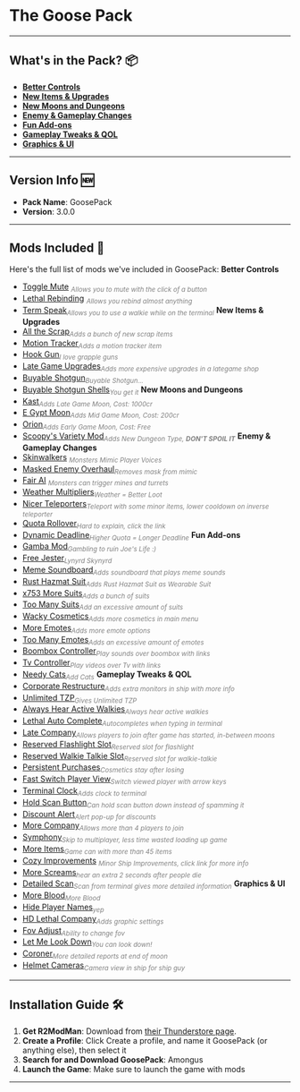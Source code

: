 # The Goose Pack 

---
## What's in the Pack? 📦

- [**Better Controls**](better-controls)
- [**New Items & Upgrades**](new-items-and-upgrades)
- [**New Moons and Dungeons**](new-moons-and-dungeons)
- [**Enemy & Gameplay Changes**](enemy-and-gameplay-changes)
- [**Fun Add-ons**](fun-add-ons)
- [**Gameplay Tweaks & QOL**](gameplay-tweaks-and-qol)
- [**Graphics & UI**](graphcis-and-ui)
---
## Version Info 🆕

- **Pack Name**: GoosePack
- **Version**: 3.0.0
---
## Mods Included 🌟

Here's the full list of mods we've included in GoosePack:
<a name="better-controls"></a>
**Better Controls**
- [Toggle Mute](https://thunderstore.io/c/lethal-company/p/quackandcheese/ToggleMute/) <sub><i><font color="gray">Allows you to mute with the click of a button</font></i></sub>
- [Lethal Rebinding](https://thunderstore.io/c/lethal-company/p/Bobbie/LethalRebinding/) <sub><i><font color="gray">Allows you rebind almost anything</font></i></sub>
- [Term Speak](https://thunderstore.io/c/lethal-company/p/KodiCraft/TermSpeak/)<sub><i><font color="gray">Allows you to use a walkie while on the terminal</font></i></sub>
<a name="new-items-and-upgrades"></a>
**New Items & Upgrades**
- [All the Scrap](https://thunderstore.io/c/lethal-company/p/ViViKo/AllTheScrap/)<sub><i><font color="gray">Adds a bunch of new scrap items</font></i></sub>
- [Motion Tracker](https://thunderstore.io/c/lethal-company/p/CyanBlob/Motion_Tracker/)<sub><i><font color="gray">Adds a motion tracker item</font></i></sub>
- [Hook Gun](https://thunderstore.io/c/lethal-company/p/BLKNeko/HookGun/)<sub><i><font color="gray">I love grapple guns</font></i></sub>
- [Late Game Upgrades](https://thunderstore.io/c/lethal-company/p/malco/Lategame_Upgrades/)<sub><i><font color="gray">Adds more expensive upgrades in a lategame shop</font></i></sub>
- [Buyable Shotgun](https://thunderstore.io/c/lethal-company/p/MegaPiggy/BuyableShotgun/)<sub><i><font color="gray">Buyable Shotgun...</font></i></sub>
- [Buyable Shotgun Shells](https://thunderstore.io/c/lethal-company/p/MegaPiggy/BuyableShotgunShells/)<sub><i><font color="gray">You get it</font></i></sub>
<a name="new-moons-and-dungeons"></a>
**New Moons and Dungeons**
 - [Kast](https://thunderstore.io/c/lethal-company/p/Ceelery/Kast/)<sub><i><font color="gray">Adds Late Game Moon, Cost: 1000cr</font></i></sub>
 - [E Gypt Moon](https://thunderstore.io/c/lethal-company/p/KayNetsua/E_Gypt_Moon/)<sub><i><font color="gray">Adds Mid Game Moon, Cost: 200cr</font></i></sub>
 - [Orion](https://thunderstore.io/c/lethal-company/p/sfDesat/Orion/)<sub><i><font color="gray">Adds Early Game Moon, Cost: Free</font></i></sub>
 - [Scoopy's Variety Mod](https://thunderstore.io/c/lethal-company/p/scoopy/Scoopys_Variety_Mod/)<sub><i><font color="gray">Adds New Dungeon Type, **DON'T SPOIL IT**</font></i></sub>
<a name="enemy-and-gameplay-changes"></a>
**Enemy & Gameplay Changes**
- [Skinwalkers](https://thunderstore.io/c/lethal-company/p/RugbugRedfern/Skinwalkers/) <sub><i><font color="gray">Monsters Mimic Player Voices</font></i></sub>
- [Masked Enemy Overhaul](https://thunderstore.io/c/lethal-company/p/HomelessGinger/MaskedEnemyOverhaul/)<sub><i><font color="gray">Removes mask from mimic</font></i></sub>
- [Fair AI](https://thunderstore.io/c/lethal-company/p/TheFluff/FairAI/) <sub><i><font color="gray">Monsters can trigger mines and turrets</font></i></sub>
- [Weather Multipliers](https://thunderstore.io/c/lethal-company/p/Blorb/WeatherMultipliers/)<sub><i><font color="gray">Weather = Better Loot</font></i></sub>
- [Nicer Teleporters](https://thunderstore.io/c/lethal-company/p/rhydiaan/NicerTeleporters/)<sub><i><font color="gray">Teleport with some minor items, lower cooldown on inverse teleporter</font></i></sub>
- [Quota Rollover](https://thunderstore.io/c/lethal-company/p/boxofbiscuits97/QuotaRollover/)<sub><i><font color="gray">Hard to explain, click the link</font></i></sub>
- [Dynamic Deadline](https://thunderstore.io/c/lethal-company/p/Krayken/DynamicDeadline/)<sub><i><font color="gray">Higher Quota = Longer Deadline</font></i></sub>
<a name="fun-add-ons"></a>
**Fun Add-ons**
- [Gamba Mod](https://thunderstore.io/c/lethal-company/p/alexsio/gamba_mod/)<sub><i><font color="gray">Gambling to ruin Joe's Life :)</font></i></sub>
- [Free Jester](https://thunderstore.io/c/lethal-company/p/atg/FreeJester/)<sub><i><font color="gray">Lynyrd Skynyrd</font></i></sub>
- [Meme Soundboard](https://thunderstore.io/c/lethal-company/p/Flof/MemeSoundboard/)<sub><i><font color="gray">Adds soundboard that plays meme sounds</font></i></sub>
- [Rust Hazmat Suit](https://thunderstore.io/c/lethal-company/p/TeamClark/RustHazmatSuit/)<sub><i><font color="gray">Adds Rust Hazmat Suit as Wearable Suit</font></i></sub>
- [x753 More Suits](https://thunderstore.io/c/lethal-company/p/x753/More_Suits/)<sub><i><font color="gray">Adds a bunch of suits</font></i></sub>
- [Too Many Suits](https://thunderstore.io/c/lethal-company/p/Verity/TooManySuits/)<sub><i><font color="gray">Add an excessive amount of suits</font></i></sub>
- [Wacky Cosmetics](https://thunderstore.io/c/lethal-company/?q=WackyCosmetics&ordering=last-updated&section=mods)<sub><i><font color="gray">Adds more cosmetics in main menu</font></i></sub>
- [More Emotes](https://thunderstore.io/c/lethal-company/p/Sligili/More_Emotes/)<sub><i><font color="gray">Adds more emote options</font></i></sub>
- [Too Many Emotes](https://thunderstore.io/c/lethal-company/p/FlipMods/TooManyEmotes/)<sub><i><font color="gray">Adds an excessive amount of emotes</font></i></sub>
- [Boombox Controller](https://thunderstore.io/c/lethal-company/p/KoderTeh/Boombox_Controller/)<sub><i><font color="gray">Play sounds over boombox with links</font></i></sub>
- [Tv Controller](https://thunderstore.io/c/lethal-company/p/KoderTeh/Television_Controller/)<sub><i><font color="gray">Play videos over Tv with links</font></i></sub>
- [Needy Cats](https://thunderstore.io/c/lethal-company/p/Jordo/NeedyCats/)<sub><i><font color="gray">Add Cats</font></i></sub>
<a name="gameplay-tweaks-and-qol"></a>
**Gameplay Tweaks & QOL**
 - [Corporate Restructure](https://thunderstore.io/c/lethal-company/p/Jamil/Corporate_Restructure/)<sub><i><font color="gray">Adds extra monitors in ship with more info</font></i></sub>
 - [Unlimited TZP](https://thunderstore.io/c/lethal-company/p/ATK/UnlimitedTZP/)<sub><i><font color="gray">Gives Unlimited TZP</font></i></sub>
 - [Always Hear Active Walkies](https://thunderstore.io/c/lethal-company/p/Suskitech/AlwaysHearActiveWalkies/)<sub><i><font color="gray">Always hear active walkies</font></i></sub>
 - [Lethal Auto Complete](https://thunderstore.io/c/lethal-company/p/red_eye/LethalAutocomplete/)<sub><i><font color="gray">Autocompletes when typing in terminal</font></i></sub>
- [Late Company](https://thunderstore.io/c/lethal-company/p/anormaltwig/LateCompany/)<sub><i><font color="gray">Allows players to join after game has started, in-between moons</font></i></sub>
- [Reserved Flashlight Slot](https://thunderstore.io/c/lethal-company/p/FlipMods/ReservedFlashlightSlot/)<sub><i><font color="gray">Reserved slot for flashlight</font></i></sub>
- [Reserved Walkie Talkie Slot](https://thunderstore.io/c/lethal-company/p/FlipMods/ReservedWalkieSlot/)<sub><i><font color="gray">Reserved slot for walkie-talkie</font></i></sub>
- [Persistent Purchases](https://thunderstore.io/c/lethal-company/p/TheBeeTeam/PersistentPurchases/)<sub><i><font color="gray">Cosmetics stay after losing</font></i></sub>
- [Fast Switch Player View](https://thunderstore.io/c/lethal-company/p/kRYstall9/FastSwitchPlayerViewInRadar/)<sub><i><font color="gray">Switch viewed player with arrow keys</font></i></sub>
- [Terminal Clock](https://thunderstore.io/c/lethal-company/p/NotAtomicBomb/Terminal_Clock/)<sub><i><font color="gray">Adds clock to terminal</font></i></sub>
- [Hold Scan Button](https://thunderstore.io/c/lethal-company/p/FutureSavior/Hold_Scan_Button/)<sub><i><font color="gray">Can hold scan button down instead of spamming it</font></i></sub>
- [Discount Alert](https://thunderstore.io/c/lethal-company/p/akechii/DiscountAlert/)<sub><i><font color="gray">Alert pop-up for discounts</font></i></sub>
- [More Company](https://thunderstore.io/c/lethal-company/p/notnotnotswipez/MoreCompany/)<sub><i><font color="gray">Allows more than 4 players to join</font></i></sub>
- [Symphony](https://thunderstore.io/c/lethal-company/p/alexanderjoe/LC_Symphony/)<sub><i><font color="gray">Skip to multiplayer, less time wasted loading up game</font></i></sub>
- [More Items](https://thunderstore.io/c/lethal-company/p/Drakorle/MoreItems/)<sub><i><font color="gray">Game can with more than 45 items</font></i></sub>
- [Cozy Improvements](https://thunderstore.io/c/lethal-company/p/Spyci/CozyImprovements/)<sub><i><font color="gray"></font></i></sub> <sub><i><font color="gray">Minor Ship Improvements, click link for more info</font></i></sub>
- [More Screams](https://thunderstore.io/c/lethal-company/p/egeadam/MoreScreams/)<sub><i><font color="gray">hear an extra 2 seconds after people die</font></i></sub>
- [Detailed Scan](https://thunderstore.io/c/lethal-company/p/fivetoofive/DetailedScan/)<sub><i><font color="gray">Scan from terminal gives more detailed information</font></i></sub>
<a name="graphics-and-ui"></a>
**Graphics & UI** 
- [More Blood](https://thunderstore.io/c/lethal-company/p/FlipMods/MoreBlood/)<sub><i><font color="gray">More Blood</font></i></sub>
- [Hide Player Names](https://thunderstore.io/c/lethal-company/p/Monkeytype/HidePlayerNames/)<sub><i><font color="gray">yep</font></i></sub>
- [HD Lethal Company](https://thunderstore.io/c/lethal-company/p/Sligili/HDLethalCompany/)<sub><i><font color="gray">Adds graphic settings</font></i></sub>
- [Fov Adjust](https://thunderstore.io/c/lethal-company/p/Rozebud/FOV_Adjust/)<sub><i><font color="gray">Ability to change fov</font></i></sub>
- [Let Me Look Down](https://thunderstore.io/c/lethal-company/p/FlipMods/LetMeLookDown/)<sub><i><font color="gray">You can look down!</font></i></sub>
- [Coroner](https://thunderstore.io/c/lethal-company/p/EliteMasterEric/Coroner/)<sub><i><font color="gray">More detailed reports at end of moon</font></i></sub>
- [Helmet Cameras](https://thunderstore.io/c/lethal-company/p/RickArg/Helmet_Cameras/)<sub><i><font color="gray">Camera view in ship for ship guy</font></i></sub>

---
## Installation Guide 🛠️

1. **Get R2ModMan**: Download from [their Thunderstore page](https://thunderstore.io/c/lethal-company/p/ebkr/r2modman/).
2. **Create a Profile**: Click Create a profile, and name it GoosePack (or anything else), then select it
3. **Search for and Download GoosePack**: Amongus
4. **Launch the Game**: Make sure to launch the game with mods

---

